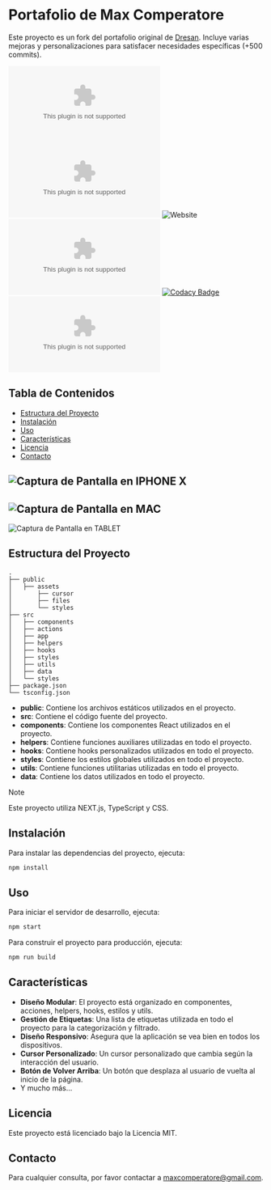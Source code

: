 # Portafolio de Max Comperatore

Este proyecto es un fork del portafolio original de [Dresan](https://dresan.dev). Incluye varias mejoras y personalizaciones para satisfacer necesidades específicas (+500 commits).

![GitHub repo size](https://img.shields.io/github/repo-size/pyoneerC/maxcomperatore.com)
![Libraries.io dependency status for GitHub repo](https://img.shields.io/librariesio/github/pyoneerc/maxcomperatore.com)
![Website](https://img.shields.io/website?url=https%3A%2F%2Fmaxcomperatore.com)
![CodeFactor Grade](https://img.shields.io/codefactor/grade/github/pyoneerc/maxcomperatore.com)
[![Codacy Badge](https://app.codacy.com/project/badge/Grade/3dddd0ee9efc48beb98129c150a57a85)](https://app.codacy.com/gh/pyoneerC/maxcomperatore.com/dashboard?utm_source=gh&utm_medium=referral&utm_content=&utm_campaign=Badge_grade)
![GitHub License](https://img.shields.io/github/license/pyoneerc/maxcomperatore.com)

## Tabla de Contenidos

- [Estructura del Proyecto](#estructura-del-proyecto)
- [Instalación](#instalación)
- [Uso](#uso)
- [Características](#características)
- [Licencia](#licencia)
- [Contacto](#contacto)

![Captura de Pantalla en IPHONE X](/public/assets/readme/iphonex.jpg)
---
![Captura de Pantalla en MAC](/public/assets/readme/mac.jpg)
---
![Captura de Pantalla en TABLET](/public/assets/readme/tablet.jpg)

## Estructura del Proyecto

```
.
├── public
│   ├── assets
│       ├── cursor
│       ├── files
│       └── styles
├── src
│   ├── components
│   ├── actions
│   ├── app
│   ├── helpers
│   ├── hooks
│   ├── styles
│   ├── utils
│   ├── data
│   └── styles
├── package.json
└── tsconfig.json
```

- **public**: Contiene los archivos estáticos utilizados en el proyecto.
- **src**: Contiene el código fuente del proyecto.
- **components**: Contiene los componentes React utilizados en el proyecto.
- **helpers**: Contiene funciones auxiliares utilizadas en todo el proyecto.
- **hooks**: Contiene hooks personalizados utilizados en todo el proyecto.
- **styles**: Contiene los estilos globales utilizados en todo el proyecto.
- **utils**: Contiene funciones utilitarias utilizadas en todo el proyecto.
- **data**: Contiene los datos utilizados en todo el proyecto.

> [!NOTE]
> Este proyecto utiliza NEXT.js, TypeScript y CSS.

## Instalación

Para instalar las dependencias del proyecto, ejecuta:

```bash
npm install
```

## Uso

Para iniciar el servidor de desarrollo, ejecuta:

```bash
npm start
```

Para construir el proyecto para producción, ejecuta:

```bash
npm run build
```

## Características

- **Diseño Modular**: El proyecto está organizado en componentes, acciones, helpers, hooks, estilos y utils.
- **Gestión de Etiquetas**: Una lista de etiquetas utilizada en todo el proyecto para la categorización y filtrado.
- **Diseño Responsivo**: Asegura que la aplicación se vea bien en todos los dispositivos.
- **Cursor Personalizado**: Un cursor personalizado que cambia según la interacción del usuario.
- **Botón de Volver Arriba**: Un botón que desplaza al usuario de vuelta al inicio de la página.
- Y mucho más...

## Licencia

Este proyecto está licenciado bajo la Licencia MIT.

## Contacto

Para cualquier consulta, por favor contactar a [maxcomperatore@gmail.com](mailto:maxcomperatore@gmail.com).